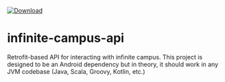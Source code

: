 [ ![Download](https://api.bintray.com/packages/gmale/maven/infinite-campus-api/images/download.svg) ](https://bintray.com/gmale/maven/infinite-campus-api/_latestVersion)

# infinite-campus-api
Retrofit-based API for interacting with infinite campus. This project is designed to be an Android dependency but in theory, it should work in any JVM codebase (Java, Scala, Groovy, Kotlin, etc.)
